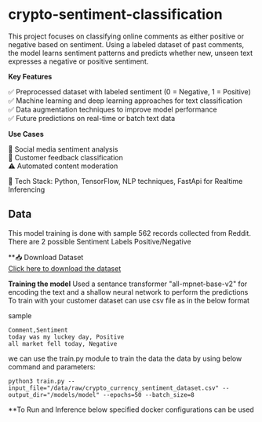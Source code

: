 # crypto-sentiment-classification
This project focuses on classifying online comments as either positive or negative based on sentiment. Using a labeled dataset of past comments, the model learns sentiment patterns and predicts whether new, unseen text expresses a negative or positive sentiment.

**Key Features**

✅ Preprocessed dataset with labeled sentiment (0 = Negative, 1 = Positive)  
✅ Machine learning and deep learning approaches for text classification  
✅ Data augmentation techniques to improve model performance  
✅ Future predictions on real-time or batch text data 

**Use Cases**

📢 Social media sentiment analysis  
💬 Customer feedback classification  
⚠️ Automated content moderation  


🔹 Tech Stack: Python, TensorFlow, NLP techniques, FastApi for Realtime Inferencing

## Data  
This model training is done with sample 562 records collected from Reddit. There are 2 possible Sentiment Labels Positive/Negative  

**📥 Download Dataset  
[Click here to download the dataset](https://raw.githubusercontent.com/your-username/your-repo/main/data/dataset.csv)

**Training the model**
Used a sentance transformer "all-mpnet-base-v2" for encoding the text and a shallow neural network to perform the predictions  
To train with your customer dataset can use csv file as in the below format  

sample  
```
Comment,Sentiment
today was my luckey day, Positive
all market fell today, Negative
```
we can use the train.py module to train the data the data by using below command and parameters:
```
python3 train.py --input_file="/data/raw/crypto_currency_sentiment_dataset.csv" --output_dir="/models/model" --epochs=50 --batch_size=8
```
**To Run and Inference below specified docker configurations can be used
